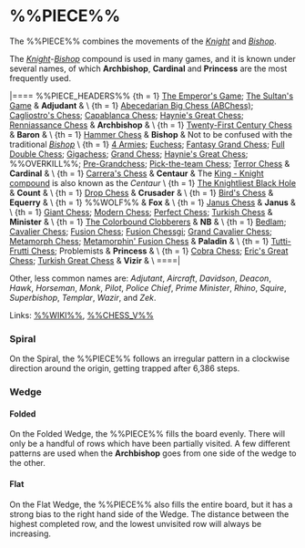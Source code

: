 # %%PIECE%%

The %%PIECE%% combines the movements
of the [*Knight*](knight.html) and [*Bishop*](bishop.html).

The [*Knight*](knight.html)-[*Bishop*](bishop.html) compound
is used in many games, and it is known under several names,
of which **Archbishop**, **Cardinal** and **Princess** are the
most frequently used.

|====
%%PIECE_HEADERS%%
{th = 1} [The Emperor's Game](#chess-v:large.dir/emperor.html);
         [The Sultan's Game](#chess-v:large.dir/sultan.html)
       & **Adjudant**
       & \\
{th = 1} [Abecedarian Big Chess
                    (ABChess)](#chess-v:unequal.dir/abchess/abeced-home.html);
         [Cagliostro's Chess](#chess-v:large.dir/cagliostro.html);
         [Capablanca Chess](#chess-v:large.dir/capablanca.html);
         [Haynie's Great Chess](#chess-v:large.dir/haynieschess.html);
         [Renniassance Chess](#chess-v:large.dir/renaiss.html)
       & **Archbishop**
       & \\
{th = 1} [Twenty-First Century
                       Chess](#chess-v:large.dir/21st-century-chess.html)
       & **Baron**
       & \\
{th = 1} [Hammer Chess](#chess-v:diffmove.dir/hammer.html)
       & **Bishop**
       & Not to be confused with the traditional [*Bishop*](bishop.html) \\
{th = 1} [4 Armies](large.dir/4armies.html);
         [Euchess](#chess-v:large.dir/euchess.html);
         [Fantasy Grand Chess](#chess-v:large.dir/fantasygrandchess.html);
         [Full Double Chess](#chess-v:large.dir/full-double-chess.html);
         [Gigachess](#chess-v:large.dir/gigachess.html);
         [Grand Chess](large.dir/freeling.html);
         [Haynie's Great Chess](#chess-v:large.dir/haynieschess.html);
         %%OVERKILL%%;
         [Pre-Grandchess](large.dir/pregrand.html);
         [Pick-the-team Chess](#chess-v:large.dir/contest/picktheteam.html);
         [Terror Chess](#chess-v:large.dir/terror.html)
       & **Cardinal**
       & \\
{th = 1} [Carrera's Chess](#chess-v:historic.dir/carrera.html)
       & **Centaur**
       & The [King - Knight compound](centaur.html) is
         also known as the *Centaur* \\
{th = 1} [The Knightliest Black Hole](#chess-v:32turn.dir/knight32.html)
       & **Count**
       & \\
{th = 1} [Drop Chess](#chess-v:unequal.dir/dropchess.html)
       & **Crusader**
       & \\
{th = 1} [Bird's Chess](#chess-v:large.dir/bird.html)
       & **Equerry**
       & \\
{th = 1} %%WOLF%%
       & **Fox**
       & \\
{th = 1} [Janus Chess](#wiki)
       & **Janus**
       & \\
{th = 1} [Giant Chess](#chess-v:large.dir/giantchess.html);
         [Modern Chess](#chess-v:large.dir/modern.html);
         [Perfect Chess](#chess-v:diffmove.dir/perfectchess.html);
         [Turkish Chess](#chess-v:large.dir/turkishchess.html)
       & **Minister**
       & \\
{th = 1} [The Colorbound Clobberers](#chess-v:d.betza/chessvar/cda/colclob.html)
       & **NB**
       & \\
{th = 1} [Bedlam](#chess-v:other.dir/bedlam.html);
         [Cavalier Chess](#chess-v:dpieces.dir/cavalier/index.html);
         [Fusion Chess](#chess-v:other.dir/fusion.html);
         [Fusion Chessgi](#chess-v:other.dir/fusion-chessgi.html);
         [Grand Cavalier Chess](#chess-v:large.dir/grandcavalier.html);
         [Metamorph Chess](#chess-v:other.dir/metamorph.html);
         [Metamorphin' Fusion Chess](#chess-v:other.dir/metamorph-fusion.html)
       & **Paladin**
       & \\
{th = 1} [Tutti-Frutti Chess](#chess-v:dpieces.dir/tuttifr.html);
         Problemists
       & **Princess**
       & \\
{th = 1} [Cobra Chess](#chess-v:large.dir/cobra.html);
         [Eric's Great Chess](large.dir/ericgr.html);
         [Turkish Great Chess](#chess-v:historic.dir/indiangr1.html)
       & **Vizir**
       & \\
====|

Other, less common names are: *Adjutant*, *Aircraft*, *Davidson*, *Deacon*,
*Hawk*, *Horseman*, *Monk*, *Pilot*, *Police Chief*,
*Prime Minister*, *Rhino*, *Squire*, *Superbishop*, *Templar*, *Wazir*,
and *Zek*.

Links: [%%WIKI%%](#wiki:Princess_(chess)),
       [%%CHESS_V%%](#chess-v:piececlopedia.dir/bishop-knight.html)

### Spiral

On the Spiral, the %%PIECE%% follows an irregular pattern
in a clockwise direction around the origin, getting trapped after
6,386 steps.

### Wedge

#### Folded

On the Folded Wedge, the %%PIECE%% fills the board evenly.
There will only be a handful of rows which have been partially 
visited. A few different patterns are used when the 
**Archbishop** goes from one side of the wedge to the other.

#### Flat

On the Flat Wedge, the %%PIECE%% also fills the entire board,
but it has a strong bias to the right hand side of the Wedge.
The distance between the highest completed row, and the lowest
unvisited row will always be increasing.

